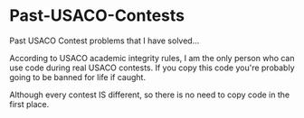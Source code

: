 # Past-USACO-Contests
Past USACO Contest problems that I have solved...


According to USACO academic integrity rules, I am the only person who can use code during real USACO contests. 
If you copy this code you're probably going to be banned for life if caught.

Although every contest IS different, so there is no need to copy code in the first place.
